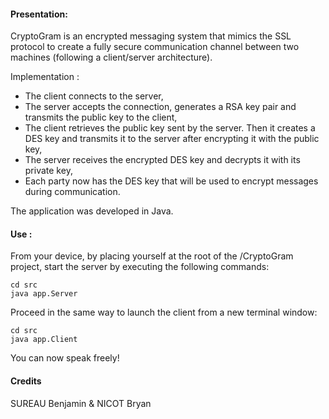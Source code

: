 #### Presentation:
CryptoGram is an encrypted messaging system that mimics the SSL protocol to create a fully secure communication channel between two machines (following a client/server architecture).

Implementation : 
- The client connects to the server,
- The server accepts the connection, generates a RSA key pair and transmits the public key to the client,
- The client retrieves the public key sent by the server. Then it creates a DES key and transmits it to the server after encrypting it with the public key, 
- The server receives the encrypted DES key and decrypts it with its private key,
- Each party now has the DES key that will be used to encrypt messages during communication. 

The application was developed in Java. 

#### Use :
From your device, by placing yourself at the root of the /CryptoGram project, start the server by executing the following commands: 
```
cd src
java app.Server
```
Proceed in the same way to launch the client from a new terminal window: 
```
cd src
java app.Client
```

You can now speak freely!

#### Credits
SUREAU Benjamin & NICOT Bryan
